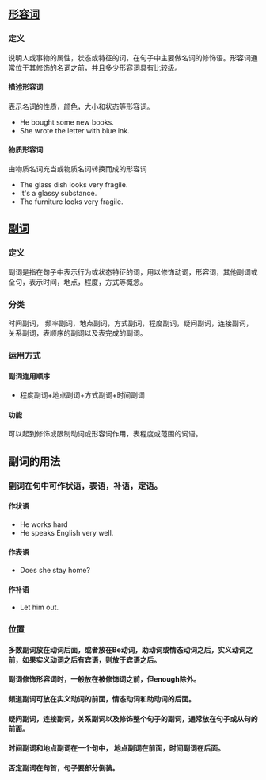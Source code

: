 ## [形容词](https://baike.baidu.com/item/%E5%BD%A2%E5%AE%B9%E8%AF%8D/1523689?fr=aladdin)

### 定义
说明人或事物的属性，状态或特征的词，在句子中主要做名词的修饰语。形容词通常位于其修饰的名词之前，并且多少形容词具有比较级。

#### 描述形容词
表示名词的性质，颜色，大小和状态等形容词。
+ He bought some new books.
+ She wrote the letter with blue ink.

#### 物质形容词
由物质名词充当或物质名词转换而成的形容词
+ The glass dish looks very fragile.
+ It's a glassy substance.
+ The furniture looks very fragile.

## [副词](https://baike.baidu.com/item/%E5%89%AF%E8%AF%8D/974?fr=aladdin)
### 定义
副词是指在句子中表示行为或状态特征的词，用以修饰动词，形容词，其他副词或全句，表示时间，地点，程度，方式等概念。

### 分类
时间副词， 频率副词，地点副词，方式副词，程度副词，疑问副词，连接副词，关系副词，表顺序的副词以及表完成的副词。

### 运用方式
#### 副词连用顺序
+ 程度副词+地点副词+方式副词+时间副词
#### 功能
可以起到修饰或限制动词或形容词作用，表程度或范围的词语。

## 副词的用法
### 副词在句中可作状语，表语，补语，定语。
#### 作状语
+ He works hard
+ He speaks English very well.

#### 作表语
+ Does she stay home?

#### 作补语
+ Let him out.

### 位置
#### 多数副词放在动词后面，或者放在Be动词，助动词或情态动词之后，实义动词之前，如果实义动词之后有宾语，则放于宾语之后。

#### 副词修饰形容词时，一般放在被修饰词之前，但enough除外。

#### 频道副词可放在实义动词的前面，情态动词和助动词的后面。

#### 疑问副词，连接副词，关系副词以及修饰整个句子的副词，通常放在句子或从句的前面。

#### 时间副词和地点副词在一个句中， 地点副词在前面，时间副词在后面。

#### 否定副词在句首，句子要部分倒装。
